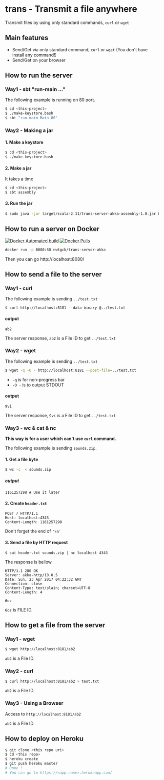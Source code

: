 # trans - Transmit a file anywhere

Transmit files by using only standard commands, `curl` or `wget`

## Main features

* Send/Get via only standard command, `curl` or `wget` (You don't have install any command!)
* Send/Get on your browser 

## How to run the server

### Way1 - sbt "run-main ..."

The following example is running on 80 port.
```sh
$ cd <this-project>
$ ./make-keystore.bash
$ sbt "run-main Main 80"
```

### Way2 - Making a jar

#### 1. Make a keystore

```sh
$ cd <this-project>
$ ./make-keystore.bash
```


#### 2. Make a jar

It takes a time
```sh
$ cd <this-project>
$ sbt assembly
```

#### 3. Run the jar

```sh
$ sudo java -jar target/scala-2.11/trans-server-akka-assembly-1.0.jar 80 443
```

## How to run a server on Docker

[![Docker Automated build](https://img.shields.io/docker/automated/nwtgck/trans-server-akka.svg)](https://hub.docker.com/r/nwtgck/trans-server-akka/) [![Docker Pulls](https://img.shields.io/docker/pulls/nwtgck/trans-server-akka.svg)](https://hub.docker.com/r/nwtgck/trans-server-akka/)

```bash
docker run -p 8080:80 nwtgck/trans-server-akka
```

Then you can go http://localhost:8080/

## How to send a file to the server

### Way1 - curl

The following example is sending `../test.txt`

```
$ curl http://localhost:8181 --data-binary @../test.txt
```

#### output
```
ab2
```

The server response, `ab2` is a File ID to get `../test.txt`


### Way2 - wget

The following example is sending `../test.txt`

```sh
$ wget -q -O - http://localhost:8181 --post-file=../test.txt
```

* `-q` is for non-progress bar
* `-O -` is to output STDOUT  

#### output
```
9vi
```

The server response, `9vi` is a File ID to get `../test.txt`


### Way3 - wc & cat & nc

**This way is for a user which can't use `curl` command.**

The following example is sending `sounds.zip`.

#### 1. Get a file byte

```sh
$ wc -c  < sounds.zip
```


##### output
```
1161257298 # Use it later
```

#### 2. Create `header.txt`

```
POST / HTTP/1.1
Host: localhost:4343
Content-Length: 1161257298

```

Don't forget the end of `'\n'`

 #### 3. Send a file by HTTP request


```
$ cat header.txt sounds.zip | nc localhost 4343
```


 The response is bellow.
```
HTTP/1.1 200 OK
Server: akka-http/10.0.5
Date: Sun, 23 Apr 2017 04:22:32 GMT
Connection: close
Content-Type: text/plain; charset=UTF-8
Content-Length: 4

6oz
```

`6oz` is FILE ID.


## How to get a file from the server

### Way1 - wget

```sh
$ wget http://localhost:8181/ab2
```

`ab2` is a File ID.

### Way2 - curl


```sh
$ curl http://localhost:8181/ab2 > test.txt
```

`ab2` is a File ID.


### Way3 - Using a Browser

Access to `http://localhost:8181/ab2`

`ab2` is a File ID.


## How to deploy on Heroku

```sh
$ git clone <this repo uri>
$ cd <this repo>
$ heroku create
$ git push heroku master
# Done !
# You can go to https://<app name>.herokuapp.com/
```

